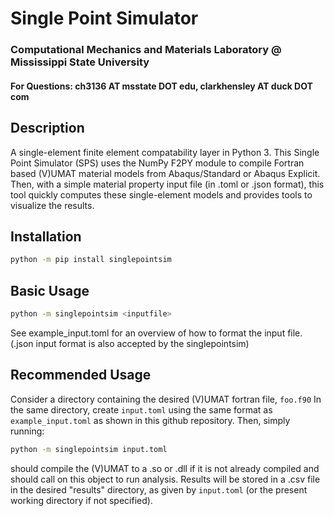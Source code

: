 # Single Point Simulator
### Computational Mechanics and Materials Laboratory @ Mississippi State University
#### For Questions: ch3136 AT msstate DOT edu, clarkhensley AT duck DOT com

## Description
A single-element finite element compatability layer in Python 3. This Single Point Simulator (SPS) uses the NumPy F2PY module to compile Fortran based (V)UMAT material models from Abaqus/Standard or Abaqus Explicit. Then, with a simple material property input file (in .toml or .json format), this tool quickly computes these single-element models and provides tools to visualize the results.

## Installation
```sh
python -m pip install singlepointsim
```

## Basic Usage
```sh
python -m singlepointsim <inputfile>
```

See example\_input.toml for an overview of how to format the input file.
(.json input format is also accepted by the singlepointsim)

## Recommended Usage
Consider a directory containing the desired (V)UMAT fortran file, `foo.f90`
In the same directory, create `input.toml` using the same format as `example_input.toml` as shown in this github repository.
Then, simply running:
```sh
python -m singlepointsim input.toml
```
should compile the (V)UMAT to a .so or .dll if it is not already compiled and should call on this object to run analysis.
Results will be stored in a .csv file in the desired "results" directory, as given by `input.toml` (or the present working directory if not specified).
